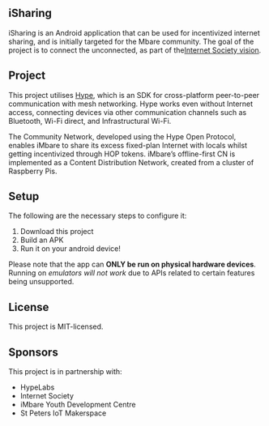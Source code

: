 ## iSharing

iSharing is an Android application that can be used for incentivized internet sharing, and is initially targeted for the Mbare community. The goal of the project is to connect the unconnected, as part of the[Internet Society vision]([https://www.internetsociety.org/grants/chapterthon/2019/](https://www.internetsociety.org/grants/chapterthon/2019/)).
    
## Project  
 
This project utilises [Hype](https://hypelabs.io/?r=10), which is an SDK for cross-platform peer-to-peer communication with mesh networking. Hype works even without Internet access, connecting devices via other communication channels such as Bluetooth, Wi-Fi direct, and Infrastructural Wi-Fi.    

The Community Network, developed using the Hype Open Protocol, enables iMbare to share its excess fixed-plan Internet with locals whilst getting incentivized through HOP tokens. iMbare’s offline-first CN is implemented as a Content Distribution Network, created from a cluster of Raspberry Pis.  
  
## Setup  
 
 The following are the necessary steps to configure it:  
  
 1. Download this project
 2. Build an APK
 3.  Run it on your android device!

  
Please note that the app can **ONLY be run on physical hardware devices**. Running on *emulators will not work* due to APIs related to certain features being unsupported.  
  
## License  
  
This project is MIT-licensed.  
    
## Sponsors
  
This project is in partnership with:
- HypeLabs
-  Internet Society
-  iMbare Youth Development Centre
-  St Peters IoT Makerspace